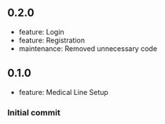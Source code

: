## 0.2.0

- feature: Login
- feature: Registration
- maintenance: Removed unnecessary code
## 0.1.0

- feature: Medical Line Setup

### Initial commit
